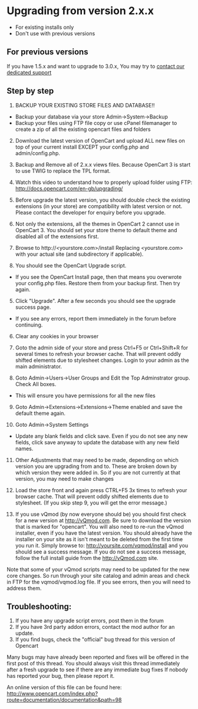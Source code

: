 # Upgrading from version 2.x.x

* For existing installs only
* Don't use with previous versions

## For previous versions

If you have 1.5.x and want to upgrade to 3.0.x, You may try to [contact our dedicated support](https://dedicated.opencart.com/)


## Step by step

1. BACKUP YOUR EXISTING STORE FILES AND DATABASE!!
  * Backup your database via your store Admin->System->Backup
  * Backup your files using FTP file copy or use cPanel filemanager to create a zip of all the existing opencart files and folders

2. Download the latest version of OpenCart and upload ALL new files on top of your current install EXCEPT your config.php and admin/config.php.
  1. Backup and Remove all of 2.x.x views files. Because OpenCart 3 is start to use TWIG to replace the TPL format.
  2. Watch this video to understand how to properly upload folder using FTP: http://docs.opencart.com/en-gb/upgrading/
  3. Before upgrade the latest version, you should double check the existing extensions (in your store) are compatibility with latest version or not. Please contact the developer for enquiry before you upgrade.
  4. Not only the extensions, all the themes in OpenCart 2 cannot use in OpenCart 3. You should set your store theme to default theme and disabled all of the extensions first.

3. Browse to http://<yourstore.com>/install Replacing <yourstore.com> with your actual site (and subdirectory if applicable).

4. You should see the OpenCart Upgrade script.
  * If you see the OpenCart Install page, then that means you overwrote your config.php files. Restore them from your backup first. Then try again.

5. Click "Upgrade". After a few seconds you should see the upgrade success page.
  * If you see any errors, report them immediately in the forum before continuing.

6. Clear any cookies in your browser

7. Goto the admin side of your store and press Ctrl+F5 or Ctrl+Shift+R for several times to refresh your browser cache. That will prevent oddly shifted elements due to stylesheet changes. Login to your admin as the main administrator.

8. Goto Admin->Users->User Groups and Edit the Top Adminstrator group. Check All boxes.
  * This will ensure you have permissions for all the new files

9. Goto Admin->Extensions->Extensions->Theme enabled and save the default theme again.

10. Goto Admin->System Settings
  * Update any blank fields and click save.
Even if you do not see any new fields, click save anyway to update the database with any new field names.

11. Other Adjustments that may need to be made, depending on which version you are upgrading from and to. These are broken down by which version they were added in. So if you are not currently at that version, you may need to make changes

12. Load the store front and again press CTRL+F5 3x times to refresh your browser cache. That will prevent oddly shifted elements due to stylesheet. (If you skip step 9, you will get the error message.)

13. If you use vQmod (by now everyone should be) you should first check for a new version at http://vQmod.com. Be sure to download the version that is marked for "opencart".
You will also need to re-run the vQmod installer, even if you have the latest version. You should already have the installer on your site as it isn't meant to be deleted from the first time you run it. Simply browse to:
http://yoursite.com/vqmod/install and you should see a success message. If you do not see a success message, follow the full install guide from the http://vQmod.com site.

Note that some of your vQmod scripts may need to be updated for the new core changes.
So run through your site catalog and admin areas and check in FTP for the vqmod/vqmod.log file.
If you see errors, then you will need to address them.


## Troubleshooting:

1. If you have any upgrade script errors, post them in the forum
2. If you have 3rd party addon errors, contact the mod author for an update.
3. If you find bugs, check the "official" bug thread for this version of Opencart


Many bugs may have already been reported and fixes will be offered in the first post of this thread.
You should always visit this thread immediately after a fresh upgrade to see if there are any immediate bug fixes
If nobody has reported your bug, then please report it.

An online version of this file can be found here:
http://www.opencart.com/index.php?route=documentation/documentation&path=98
